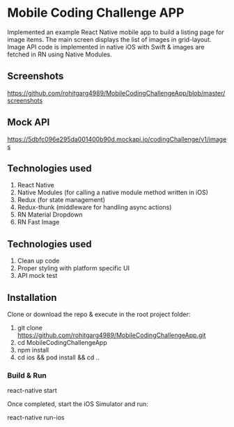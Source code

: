 # Mobile Coding Challenge APP

Implemented an example React Native mobile app to build a listing page for image items. The main screen displays the list of images in grid-layout. 
Image API code is implemented in native iOS with Swift & images are fetched in RN using Native Modules.

## Screenshots

<https://github.com/rohitgarg4989/MobileCodingChallengeApp/blob/master/screenshots>

## Mock API

<https://5dbfc096e295da001400b90d.mockapi.io/codingChallenge/v1/images>

## Technologies used

1. React Native
2. Native Modules (for calling a native module method written in iOS)
3. Redux (for state management)
4. Redux-thunk (middleware for handling async actions)
5. RN Material Dropdown
6. RN Fast Image

## Technologies used

1. Clean up code
2. Proper styling with platform specific UI
3. API mock test

## Installation

Clone or download the repo & execute in the root project folder:

1. git clone <https://github.com/rohitgarg4989/MobileCodingChallengeApp.git>
2. cd MobileCodingChallengeApp
3. npm install
4. cd ios && pod install && cd .. 

### Build & Run

react-native start

Once completed, start the iOS Simulator and run:

react-native run-ios
